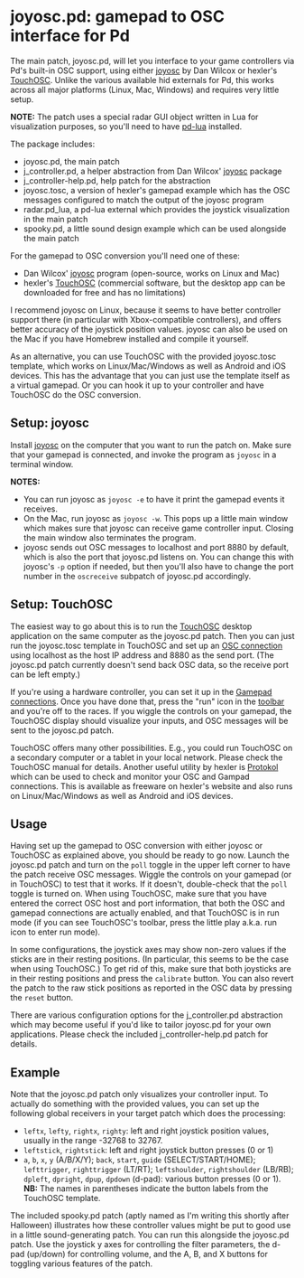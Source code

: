 # joyosc.pd: gamepad to OSC interface for Pd

The main patch, joyosc.pd, will let you interface to your game controllers via Pd's built-in OSC support, using either [joyosc][] by Dan Wilcox or hexler's [TouchOSC][]. Unlike the various available hid externals for Pd, this works across all major platforms (Linux, Mac, Windows) and requires very little setup.

**NOTE:** The patch uses a special radar GUI object written in Lua for visualization purposes, so you'll need to have [pd-lua][] installed.

The package includes:

- joyosc.pd, the main patch
- j_controller.pd, a helper abstraction from Dan Wilcox' [joyosc][] package
- j_controller-help.pd, help patch for the abstraction
- joyosc.tosc, a version of hexler's gamepad example which has the OSC messages configured to match the output of the joyosc program
- radar.pd_lua, a pd-lua external which provides the joystick visualization in the main patch
- spooky.pd, a little sound design example which can be used alongside the main patch

For the gamepad to OSC conversion you'll need one of these:

- Dan Wilcox' [joyosc][] program (open-source, works on Linux and Mac)
- hexler's [TouchOSC][] (commercial software, but the desktop app can be downloaded for free and has no limitations)

I recommend joyosc on Linux, because it seems to have better controller support there (in particular with Xbox-compatible controllers), and offers better accuracy of the joystick position values. joyosc can also be used on the Mac if you have Homebrew installed and compile it yourself.

As an alternative, you can use TouchOSC with the provided joyosc.tosc template, which works on Linux/Mac/Windows as well as Android and iOS devices. This has the advantage that you can just use the template itself as a virtual gamepad. Or you can hook it up to your controller and have TouchOSC do the OSC conversion.

## Setup: joyosc

Install [joyosc][] on the computer that you want to run the patch on. Make sure that your gamepad is connected, and invoke the program as `joyosc` in a terminal window.

**NOTES:**

- You can run joyosc as `joyosc -e` to have it print the gamepad events it receives.
- On the Mac, run joyosc as `joyosc -w`. This pops up a little main window which makes sure that joyosc can receive game controller input. Closing the main window also terminates the program.
- joyosc sends out OSC messages to localhost and port 8880 by default, which is also the port that joyosc.pd listens on. You can change this with joyosc's `-p` option if needed, but then you'll also have to change the port number in the `oscreceive` subpatch of joyosc.pd accordingly.

## Setup: TouchOSC

The easiest way to go about this is to run the [TouchOSC][] desktop application on the same computer as the joyosc.pd patch. Then you can just run the joyosc.tosc template in TouchOSC and set up an [OSC connection](https://hexler.net/touchosc/manual/connections-osc) using localhost as the host IP address and 8880 as the send port. (The joyosc.pd patch currently doesn't send back OSC data, so the receive port can be left empty.)

If you're using a hardware controller, you can set it up in the [Gamepad connections](https://hexler.net/touchosc/manual/connections-gamepad). Once you have done that, press the "run" icon in the [toolbar](https://hexler.net/touchosc/manual/editor-interface#toolbar) and you're off to the races. If you wiggle the controls on your gamepad, the TouchOSC display should visualize your inputs, and OSC messages will be sent to the joyosc.pd patch.

TouchOSC offers many other possibilities. E.g., you could run TouchOSC on a secondary computer or a tablet in your local network. Please check the TouchOSC manual for details. Another useful utility by hexler is [Protokol][] which can be used to check and monitor your OSC and Gampad connections. This is available as freeware on hexler's website and also runs on Linux/Mac/Windows as well as Android and iOS devices.

## Usage

Having set up the gamepad to OSC conversion with either joyosc or TouchOSC as explained above, you should be ready to go now. Launch the joyosc.pd patch and turn on the `poll` toggle in the upper left corner to have the patch receive OSC messages. Wiggle the controls on your gamepad (or in TouchOSC) to test that it works. If it doesn't, double-check that the `poll` toggle is turned on. When using TouchOSC, make sure that you have entered the correct OSC host and port information, that both the OSC and gamepad connections are actually enabled, and that TouchOSC is in run mode (if you can see TouchOSC's toolbar, press the little play a.k.a. run icon to enter run mode).

In some configurations, the joystick axes may show non-zero values if the sticks are in their resting positions. (In particular, this seems to be the case when using TouchOSC.) To get rid of this, make sure that both joysticks are in their resting positions and press the `calibrate` button. You can also revert the patch to the raw stick positions as reported in the OSC data by pressing the `reset` button.

There are various configuration options for the j_controller.pd abstraction which may become useful if you'd like to tailor joyosc.pd for your own applications. Please check the included j_controller-help.pd patch for details.

## Example

Note that the joyosc.pd patch only visualizes your controller input. To actually do something with the provided values, you can set up the following global receivers in your target patch which does the processing:

- `leftx`, `lefty`, `rightx`, `righty`: left and right joystick position values, usually in the range -32768 to 32767.
- `leftstick`, `rightstick`: left and right joystick button presses (0 or 1)
- `a`, `b`, `x`, `y` (A/B/X/Y); `back`, `start`, `guide` (SELECT/START/HOME); `lefttrigger`, `righttrigger` (LT/RT); `leftshoulder`, `rightshoulder` (LB/RB); `dpleft`, `dpright`, `dpup`, `dpdown` (d-pad): various button presses (0 or 1). **NB:** The names in parentheses indicate the button labels from the TouchOSC template.

The included spooky.pd patch (aptly named as I'm writing this shortly after Halloween) illustrates how these controller values might be put to good use in a little sound-generating patch. You can run this alongside the joyosc.pd patch. Use the joystick y axes for controlling the filter parameters, the d-pad (up/down) for controlling volume, and the A, B, and X buttons for toggling various features of the patch.

[pd-lua]: https://agraef.github.io/pd-lua/
[joyosc]: https://github.com/danomatika/joyosc
[TouchOSC]: https://hexler.net/touchosc
[Protokol]: https://hexler.net/protokol